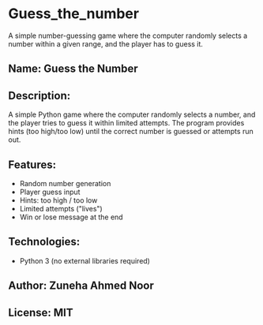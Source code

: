 # Guess_the_number
A simple number-guessing game where the computer randomly selects a number within a given range, and the player has to guess it.
## Name: Guess the Number 
## Description: 
  A simple Python game where the computer randomly selects a number, 
  and the player tries to guess it within limited attempts. 
  The program provides hints (too high/too low) until the correct number is guessed or attempts run out.

## Features:
  - Random number generation
  - Player guess input
  - Hints: too high / too low
  - Limited attempts ("lives")
  - Win or lose message at the end

## Technologies:
  - Python 3 (no external libraries required)

## Author: Zuneha Ahmed Noor
## License: MIT

